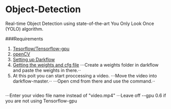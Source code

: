 # Object-Detection
Real-time Object Detection using state-of-the-art You Only Look Once (YOLO) algorithm.

###Requirements

1. [Tesorflow/Tensorflow-gpu](https://www.tensorflow.org/install/gpu)
2. [openCV](https://pypi.org/project/opencv-python/)
3. [Setting up Darkflow](https://github.com/thtrieu/darkflow)
4. [Getting the weights and cfg file](https://pjreddie.com/darknet/yolo/)
 ⋅⋅⋅Create a weights folder in darkflow and paste the weights in there.⋅⋅
5. At this poit you can start proccessing a video.
 ⋅⋅⋅Move the video into darkflow-master.⋅⋅
 ⋅⋅⋅Open cmd from there and use the command.⋅⋅
 ```python flow --model cfg/yolo.cfg --load weights/yolov2.weights --demo "video.mp4" --gpu 0.6 --saveVideo
 ```
 ⋅⋅⋅Enter your video file name instead of "video.mp4"
 ⋅⋅⋅Leave off --gpu 0.6 if you are not using Tensorflow-gpu

